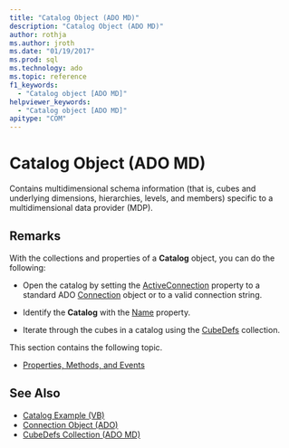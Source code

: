 ```yaml
---
title: "Catalog Object (ADO MD)"
description: "Catalog Object (ADO MD)"
author: rothja
ms.author: jroth
ms.date: "01/19/2017"
ms.prod: sql
ms.technology: ado
ms.topic: reference
f1_keywords:
  - "Catalog object [ADO MD]"
helpviewer_keywords:
  - "Catalog object [ADO MD]"
apitype: "COM"
---
```


# Catalog Object (ADO MD)

Contains multidimensional schema information (that is, cubes and underlying dimensions, hierarchies, levels, and members) specific to a multidimensional data provider (MDP).
  
## Remarks

With the collections and properties of a **Catalog** object, you can do the following:
  
- Open the catalog by setting the [ActiveConnection](./activeconnection-property-ado-md.md) property to a standard ADO [Connection](../ado-api/connection-object-ado.md) object or to a valid connection string.
  
- Identify the **Catalog** with the [Name](./name-property-ado-md.md) property.
  
- Iterate through the cubes in a catalog using the [CubeDefs](./cubedefs-collection-ado-md.md) collection.
  
This section contains the following topic.  
  
- [Properties, Methods, and Events](./catalog-object-properties-methods-and-events-ado-md.md)  
  
## See Also  

- [Catalog Example (VB)](./catalog-example-vb.md)
- [Connection Object (ADO)](../ado-api/connection-object-ado.md)
- [CubeDefs Collection (ADO MD)](./cubedefs-collection-ado-md.md)